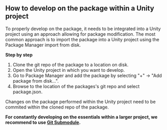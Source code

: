## How to develop on the package within a Unity project
To properly develop on the package, it needs to be integrated into a Unity project using an approach allowing for package modification. The most common approach is to import the package into a Unity project using the Package Manager import from disk.

**Step by step**
1. Clone the git repo of the package to a location on disk.
2. Open the Unity project in which you want to develop. 
3. Go to Package Manager and add the package by selecting "+" -> "Add package from disk...".
4. Browse to the location of the packages's git repo and select package.json.

Changes on the package performed within the Unity project need to be commited within the cloned repo of the package.

**For constantly developing on the essentials within a larger project, we recommend to use [Git Submodule](https://git-scm.com/book/de/v2/Git-Tools-Submodule).**

